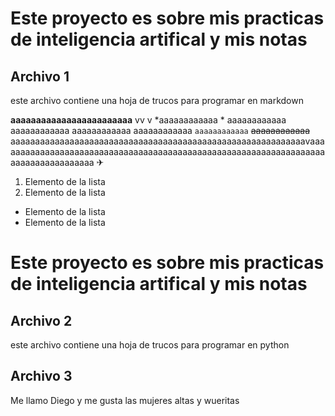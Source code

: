 # Este proyecto es sobre mis practicas de inteligencia artifical y mis notas


## Archivo 1
este archivo contiene una hoja de trucos para programar en markdown

**aaaaaaaaaaaaaaaaaaaaaaaa** vv  v *aaaaaaaaaaaa * aaaaaaaaaaaa aaaaaaaaaaaa aaaaaaaaaaaa  aaaaaaaaaaaa `aaaaaaaaaaaa`  ~~aaaaaaaaaaaa~~ aaaaaaaaaaaaaaaaaaaaaaaaaaaaaaaaaaaaaaaaaaaaaaaaaaaaaaaaaaaavaaaaaaaaaaaaaaaaaaaaaaaaaaaaaaaaaaaaaaaaaaaaaaaaaaaaaaaaaaaaaaaaaaaaaaaaaaaaaaaaaaaa ✈


1.   Elemento de la lista
2.   Elemento de la lista


*   Elemento de la lista
*   Elemento de la lista


  # Este proyecto es sobre mis practicas de inteligencia artifical y mis notas


## Archivo 2
este archivo contiene una hoja de trucos para programar en python

## Archivo 3
Me llamo Diego y me gusta las mujeres altas y wueritas 
